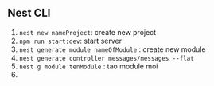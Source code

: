 ## Nest CLI

1. `nest new nameProject`: create new project
2. `npm run start:dev`: start server 
3. `nest generate module nameOfModule` : create new module
4. `nest generate controller messages/messages --flat`
5. `nest g module tenModule` : tao module moi
6. 
